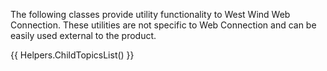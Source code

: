 ﻿The following classes provide utility functionality to West Wind Web Connection. These utilities are not specific to Web Connection and can be easily used external to the product.

{{ Helpers.ChildTopicsList() }}